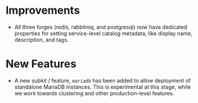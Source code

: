 # Improvements

- All three forges (redis, rabbitmq, and postgresql) now have
  dedicated properties for setting service-level catalog metadata,
  like display name, description, and tags.

# New Features

- A new subkit / feature, `mariadb` has been added to allow
  deployment of standalone MariaDB instances.  This is
  experimental at this stage, while we work towards clustering and
  other production-level features.
